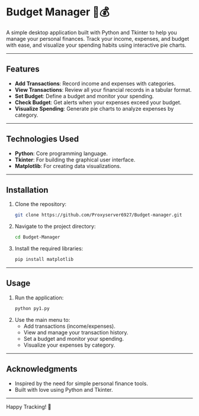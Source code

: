 # Budget Manager 🧾💰

A simple desktop application built with Python and Tkinter to help you manage your personal finances. Track your income, expenses, and budget with ease, and visualize your spending habits using interactive pie charts.

---

## Features

- **Add Transactions**: Record income and expenses with categories.
- **View Transactions**: Review all your financial records in a tabular format.
- **Set Budget**: Define a budget and monitor your spending.
- **Check Budget**: Get alerts when your expenses exceed your budget.
- **Visualize Spending**: Generate pie charts to analyze expenses by category.

---

## Technologies Used

- **Python**: Core programming language.
- **Tkinter**: For building the graphical user interface.
- **Matplotlib**: For creating data visualizations.

---

## Installation

1. Clone the repository:
   ```bash
   git clone https://github.com/Proxyserver6927/Budget-manager.git
   ```
2. Navigate to the project directory:
   ```bash
   cd Budget-Manager
   ```
3. Install the required libraries:
   ```bash
   pip install matplotlib
   ```

---

## Usage

1. Run the application:
   ```bash
   python py1.py
   ```
2. Use the main menu to:
   - Add transactions (income/expenses).
   - View and manage your transaction history.
   - Set a budget and monitor your spending.
   - Visualize your expenses by category.

---

## Acknowledgments

- Inspired by the need for simple personal finance tools.
- Built with love using Python and Tkinter.

---

Happy Tracking! 🚀
